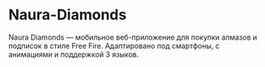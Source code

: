 # Naura-Diamonds
Naura Diamonds — мобильное веб-приложение для покупки алмазов и подписок в стиле Free Fire. Адаптировано под смартфоны, с анимациями  и поддержкой 3 языков.
